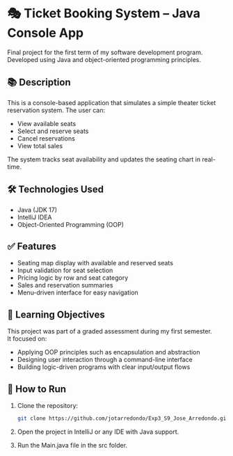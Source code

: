 # 🎭 Ticket Booking System – Java Console App

Final project for the first term of my software development program.  
Developed using Java and object-oriented programming principles.

## 📚 Description

This is a console-based application that simulates a simple theater ticket reservation system. The user can:

- View available seats
- Select and reserve seats
- Cancel reservations
- View total sales

The system tracks seat availability and updates the seating chart in real-time.

## 🛠️ Technologies Used

- Java (JDK 17)
- IntelliJ IDEA
- Object-Oriented Programming (OOP)

## ✅ Features

- Seating map display with available and reserved seats
- Input validation for seat selection
- Pricing logic by row and seat category
- Sales and reservation summaries
- Menu-driven interface for easy navigation

## 🧠 Learning Objectives

This project was part of a graded assessment during my first semester.  
It focused on:

- Applying OOP principles such as encapsulation and abstraction
- Designing user interaction through a command-line interface
- Building logic-driven programs with clear input/output flows

## 📂 How to Run

1. Clone the repository:
   ```bash
   git clone https://github.com/jotarredondo/Exp3_S9_Jose_Arredondo.git

2. Open the project in IntelliJ or any IDE with Java support.

3. Run the Main.java file in the src folder.